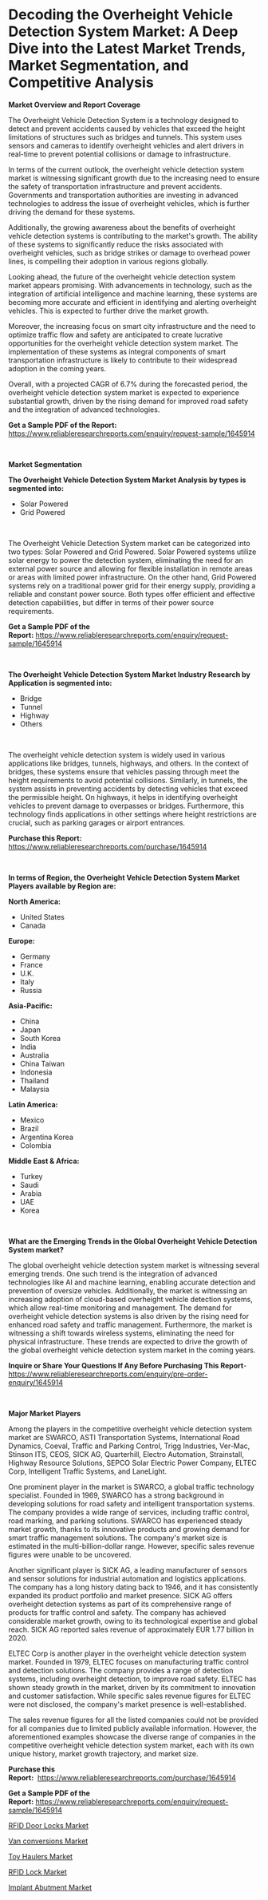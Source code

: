 <p><h1>Decoding the Overheight Vehicle Detection System Market: A Deep Dive into the Latest Market Trends, Market Segmentation, and Competitive Analysis</h1></p><p><strong>Market Overview and Report Coverage</strong></p>
<p><p>The Overheight Vehicle Detection System is a technology designed to detect and prevent accidents caused by vehicles that exceed the height limitations of structures such as bridges and tunnels. This system uses sensors and cameras to identify overheight vehicles and alert drivers in real-time to prevent potential collisions or damage to infrastructure.</p><p>In terms of the current outlook, the overheight vehicle detection system market is witnessing significant growth due to the increasing need to ensure the safety of transportation infrastructure and prevent accidents. Governments and transportation authorities are investing in advanced technologies to address the issue of overheight vehicles, which is further driving the demand for these systems.</p><p>Additionally, the growing awareness about the benefits of overheight vehicle detection systems is contributing to the market's growth. The ability of these systems to significantly reduce the risks associated with overheight vehicles, such as bridge strikes or damage to overhead power lines, is compelling their adoption in various regions globally.</p><p>Looking ahead, the future of the overheight vehicle detection system market appears promising. With advancements in technology, such as the integration of artificial intelligence and machine learning, these systems are becoming more accurate and efficient in identifying and alerting overheight vehicles. This is expected to further drive the market growth.</p><p>Moreover, the increasing focus on smart city infrastructure and the need to optimize traffic flow and safety are anticipated to create lucrative opportunities for the overheight vehicle detection system market. The implementation of these systems as integral components of smart transportation infrastructure is likely to contribute to their widespread adoption in the coming years.</p><p>Overall, with a projected CAGR of 6.7% during the forecasted period, the overheight vehicle detection system market is expected to experience substantial growth, driven by the rising demand for improved road safety and the integration of advanced technologies.</p></p>
<p><strong>Get a Sample PDF of the Report:</strong> <a href="https://www.reliableresearchreports.com/enquiry/request-sample/1645914">https://www.reliableresearchreports.com/enquiry/request-sample/1645914</a></p>
<p>&nbsp;</p>
<p><strong>Market Segmentation</strong></p>
<p><strong>The Overheight Vehicle Detection System Market Analysis by types is segmented into:</strong></p>
<p><ul><li>Solar Powered</li><li>Grid Powered</li></ul></p>
<p>&nbsp;</p>
<p><p>The Overheight Vehicle Detection System market can be categorized into two types: Solar Powered and Grid Powered. Solar Powered systems utilize solar energy to power the detection system, eliminating the need for an external power source and allowing for flexible installation in remote areas or areas with limited power infrastructure. On the other hand, Grid Powered systems rely on a traditional power grid for their energy supply, providing a reliable and constant power source. Both types offer efficient and effective detection capabilities, but differ in terms of their power source requirements.</p></p>
<p><strong>Get a Sample PDF of the Report:</strong>&nbsp;<a href="https://www.reliableresearchreports.com/enquiry/request-sample/1645914">https://www.reliableresearchreports.com/enquiry/request-sample/1645914</a></p>
<p>&nbsp;</p>
<p><strong>The Overheight Vehicle Detection System Market Industry Research by Application is segmented into:</strong></p>
<p><ul><li>Bridge</li><li>Tunnel</li><li>Highway</li><li>Others</li></ul></p>
<p>&nbsp;</p>
<p><p>The overheight vehicle detection system is widely used in various applications like bridges, tunnels, highways, and others. In the context of bridges, these systems ensure that vehicles passing through meet the height requirements to avoid potential collisions. Similarly, in tunnels, the system assists in preventing accidents by detecting vehicles that exceed the permissible height. On highways, it helps in identifying overheight vehicles to prevent damage to overpasses or bridges. Furthermore, this technology finds applications in other settings where height restrictions are crucial, such as parking garages or airport entrances.</p></p>
<p><strong>Purchase this Report:</strong>&nbsp; <a href="https://www.reliableresearchreports.com/purchase/1645914">https://www.reliableresearchreports.com/purchase/1645914</a></p>
<p>&nbsp;</p>
<p><strong>In terms of Region, the Overheight Vehicle Detection System Market Players available by Region are:</strong></p>
<p>
    <p> <strong> North America: </strong>
        <ul>
            <li>United States</li>
            <li>Canada</li>
        </ul>
        </p> 
    <p> <strong> Europe: </strong>
        <ul>
            <li>Germany</li>
            <li>France</li>
            <li>U.K.</li>
            <li>Italy</li>
            <li>Russia</li>
        </ul>
        </p> 
    <p> <strong> Asia-Pacific: </strong>
        <ul>
            <li>China</li>
            <li>Japan</li>
            <li>South Korea</li>
            <li>India</li>
            <li>Australia</li>
            <li>China Taiwan</li>
            <li>Indonesia</li>
            <li>Thailand</li>
            <li>Malaysia</li>
        </ul>
        </p> 
    <p> <strong> Latin America: </strong>
        <ul>
            <li>Mexico</li>
            <li>Brazil</li>
            <li>Argentina Korea</li>
            <li>Colombia</li>
        </ul>
        </p> 
    <p> <strong> Middle East & Africa: </strong>
        <ul>
            <li>Turkey</li>
            <li>Saudi</li>
            <li>Arabia</li>
            <li>UAE</li>
            <li>Korea</li>
        </ul>
    </p>
    </p>
<p>&nbsp;</p>
<p><strong>What are the Emerging Trends in the Global Overheight Vehicle Detection System market?</strong></p>
<p><p>The global overheight vehicle detection system market is witnessing several emerging trends. One such trend is the integration of advanced technologies like AI and machine learning, enabling accurate detection and prevention of oversize vehicles. Additionally, the market is witnessing an increasing adoption of cloud-based overheight vehicle detection systems, which allow real-time monitoring and management. The demand for overheight vehicle detection systems is also driven by the rising need for enhanced road safety and traffic management. Furthermore, the market is witnessing a shift towards wireless systems, eliminating the need for physical infrastructure. These trends are expected to drive the growth of the global overheight vehicle detection system market in the coming years.</p></p>
<p><strong>Inquire or Share Your Questions If Any Before Purchasing This Report</strong>- <a href="https://www.reliableresearchreports.com/enquiry/pre-order-enquiry/1645914">https://www.reliableresearchreports.com/enquiry/pre-order-enquiry/1645914</a></p>
<p>&nbsp;</p>
<p><strong>Major Market Players</strong></p>
<p><p>Among the players in the competitive overheight vehicle detection system market are SWARCO, ASTI Transportation Systems, International Road Dynamics, Coeval, Traffic and Parking Control, Trigg Industries, Ver-Mac, Stinson ITS, CEOS, SICK AG, Quarterhill, Electro Automation, Strainstall, Highway Resource Solutions, SEPCO Solar Electric Power Company, ELTEC Corp, Intelligent Traffic Systems, and LaneLight. </p><p>One prominent player in the market is SWARCO, a global traffic technology specialist. Founded in 1969, SWARCO has a strong background in developing solutions for road safety and intelligent transportation systems. The company provides a wide range of services, including traffic control, road marking, and parking solutions. SWARCO has experienced steady market growth, thanks to its innovative products and growing demand for smart traffic management solutions. The company's market size is estimated in the multi-billion-dollar range. However, specific sales revenue figures were unable to be uncovered.</p><p>Another significant player is SICK AG, a leading manufacturer of sensors and sensor solutions for industrial automation and logistics applications. The company has a long history dating back to 1946, and it has consistently expanded its product portfolio and market presence. SICK AG offers overheight detection systems as part of its comprehensive range of products for traffic control and safety. The company has achieved considerable market growth, owing to its technological expertise and global reach. SICK AG reported sales revenue of approximately EUR 1.77 billion in 2020.</p><p>ELTEC Corp is another player in the overheight vehicle detection system market. Founded in 1979, ELTEC focuses on manufacturing traffic control and detection solutions. The company provides a range of detection systems, including overheight detection, to improve road safety. ELTEC has shown steady growth in the market, driven by its commitment to innovation and customer satisfaction. While specific sales revenue figures for ELTEC were not disclosed, the company's market presence is well-established.</p><p>The sales revenue figures for all the listed companies could not be provided for all companies due to limited publicly available information. However, the aforementioned examples showcase the diverse range of companies in the competitive overheight vehicle detection system market, each with its own unique history, market growth trajectory, and market size.</p></p>
<p><strong>Purchase this Report:</strong>&nbsp;&nbsp;<a href="https://www.reliableresearchreports.com/purchase/1645914">https://www.reliableresearchreports.com/purchase/1645914</a></p>
<p></p>
<p><strong>Get a Sample PDF of the Report:</strong>&nbsp;<a href="https://www.reliableresearchreports.com/enquiry/request-sample/1645914">https://www.reliableresearchreports.com/enquiry/request-sample/1645914</a></p>
<p><p><a href="https://medium.com/@dennisoliver07/rfid-door-locks-market-report-reveals-the-latest-trends-and-growth-opportunities-of-this-market-8f1949668244">RFID Door Locks Market</a></p><p><a href="https://github.com/BryceTownsendr/Market-Research-Report-List-2/blob/main/van-conversions-market.md">Van conversions Market</a></p><p><a href="https://github.com/WillieWoodard/Market-Research-Report-List-2/blob/main/toy-haulers-market.md">Toy Haulers Market</a></p><p><a href="https://medium.com/@jamesromero59/rfid-lock-market-trends-and-market-analysis-forecasted-for-period-2023-2030-ce5bd12e23db">RFID Lock Market</a></p><p><a href="https://www.linkedin.com/pulse/implant-abutment-market-size-2023-2030-global-industrial-nr1we/">Implant Abutment Market</a></p></p>